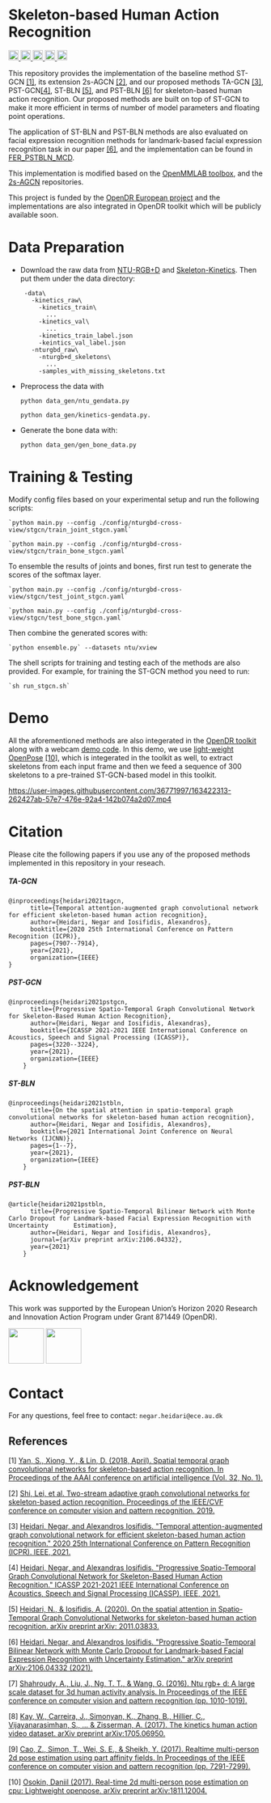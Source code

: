 # Skeleton-based Human Action Recognition

<div align="left">
  <a href="https://creativecommons.org/licenses/by-nc/4.0/">
    <img src="https://img.shields.io/badge/License-CC.BY.NC.4.0-blue.svg" height="20">
  </a>
	
  <a href="https://ieeexplore.ieee.org/abstract/document/9412091">
    <img src="http://img.shields.io/badge/paper-ICPR.2020-B31B1B.svg" height="20" >
  </a>
  <a href="https://ieeexplore.ieee.org/abstract/document/9413860">
    <img src="http://img.shields.io/badge/paper-ICASSP.2021-B31B1B.svg" height="20" >
  </a>
  <a href="https://ieeexplore.ieee.org/abstract/document/9534440">
    <img src="http://img.shields.io/badge/paper-IJCNN.2021-B31B1B.svg" height="20" >
  </a>
  <a href="https://arxiv.org/abs/2106.04332">
    <img src="http://img.shields.io/badge/paper-arxiv.2106.04332-B31B1B.svg" height="20" >
  </a>
	
	
  <sup>
</div>
	
This repository provides the implementation of the baseline method ST-GCN [[1]](#1), its extension 2s-AGCN [[2]](#3),
and our proposed methods TA-GCN [[3]](#3), PST-GCN[[4]](#4), ST-BLN [[5]](#5), and PST-BLN [[6]](#6) for skeleton-based human action recognition. 
Our proposed methods are built on top of ST-GCN to make it more efficient in terms of number of model parameters and floating point operations. 

The application of ST-BLN and PST-BLN methods are also evaluated on facial expression recognition methods for 
landmark-based facial expression recognition task in our paper [[6]](#6), and the implementation can be found in [FER_PSTBLN_MCD](https://github.com/negarhdr/FER_PSTBLN_MCD).


This implementation is modified based on the [OpenMMLAB toolbox](
https://github.com/open-mmlab/mmskeleton/tree/b4c076baa9e02e69b5876c49fa7c509866d902c7), and the [2s-AGCN](https://github.com/lshiwjx/2s-AGCN) repositories.

This project is funded by the [OpenDR European project]((https://opendr.eu/)) and the implementations are also integrated in OpenDR toolkit which will be publicly available soon. 
# Data Preparation

 - Download the raw data from [NTU-RGB+D](https://github.com/shahroudy/NTURGB-D) and [Skeleton-Kinetics](https://github.com/yysijie/st-gcn). Then put them under the data directory:
 
        -data\  
          -kinetics_raw\  
            -kinetics_train\
              ...
            -kinetics_val\
              ...
            -kinetics_train_label.json
            -keintics_val_label.json
          -nturgbd_raw\  
            -nturgb+d_skeletons\
              ...
            -samples_with_missing_skeletons.txt
            

[https://github.com/shahroudy/NTURGB-D]: NTU-RGB+D
[https://github.com/yysijie/st-gcn]: Skeleton-Kinetics

 - Preprocess the data with
  
    `python data_gen/ntu_gendata.py`
    
    `python data_gen/kinetics-gendata.py.`

 - Generate the bone data with: 
    
    `python data_gen/gen_bone_data.py`
     
# Training & Testing

Modify config files based on your experimental setup and run the following scripts:


    `python main.py --config ./config/nturgbd-cross-view/stgcn/train_joint_stgcn.yaml`

    `python main.py --config ./config/nturgbd-cross-view/stgcn/train_bone_stgcn.yaml`
To ensemble the results of joints and bones, first run test to generate the scores of the softmax layer. 

    `python main.py --config ./config/nturgbd-cross-view/stgcn/test_joint_stgcn.yaml`

    `python main.py --config ./config/nturgbd-cross-view/stgcn/test_bone_stgcn.yaml`

Then combine the generated scores with: 

    `python ensemble.py` --datasets ntu/xview
 
 The shell scripts for training and testing each of the methods are also provided. For example, for training the ST-GCN method you need to run:
    
    `sh run_stgcn.sh`
 
	
# Demo
All the aforementioned methods are also integerated in the [OpenDR toolkit](https://github.com/opendr-eu/opendr) along with a webcam [demo code](https://github.com/opendr-eu/opendr/tree/master/projects/perception/skeleton_based_action_recognition/demos). 
In this demo, we use [light-weight OpenPose](https://github.com/opendr-eu/opendr/tree/master/src/opendr/perception/pose_estimation/lightweight_open_pose) [[10]](#10), which is integerated in the toolkit as well, to extract skeletons from each input frame and then we feed a sequence of 300 skeletons to a pre-trained ST-GCN-based model in this toolkit. 

https://user-images.githubusercontent.com/36771997/163422313-262427ab-57e7-476e-92a4-142b074a2d07.mp4


	
# Citation
Please cite the following papers if you use any of the proposed methods implemented in this repository in your reseach.
##### TA-GCN
	@inproceedings{heidari2021tagcn,
          title={Temporal attention-augmented graph convolutional network for efficient skeleton-based human action recognition},
          author={Heidari, Negar and Iosifidis, Alexandros},
          booktitle={2020 25th International Conference on Pattern Recognition (ICPR)},
          pages={7907--7914},
          year={2021},
          organization={IEEE}
    }
##### PST-GCN
    @inproceedings{heidari2021pstgcn,
          title={Progressive Spatio-Temporal Graph Convolutional Network for Skeleton-Based Human Action Recognition},
          author={Heidari, Negar and Iosifidis, Alexandras},
          booktitle={ICASSP 2021-2021 IEEE International Conference on Acoustics, Speech and Signal Processing (ICASSP)},
          pages={3220--3224},
          year={2021},
          organization={IEEE}
        }
##### ST-BLN
    @inproceedings{heidari2021stbln,
          title={On the spatial attention in spatio-temporal graph convolutional networks for skeleton-based human action recognition},
          author={Heidari, Negar and Iosifidis, Alexandros},
          booktitle={2021 International Joint Conference on Neural Networks (IJCNN)},
          pages={1--7},
          year={2021},
          organization={IEEE}
        }
##### PST-BLN
    @article{heidari2021pstbln,
          title={Progressive Spatio-Temporal Bilinear Network with Monte Carlo Dropout for Landmark-based Facial Expression Recognition with Uncertainty 	   Estimation},
          author={Heidari, Negar and Iosifidis, Alexandros},
          journal={arXiv preprint arXiv:2106.04332},
          year={2021}
        }

	
	
# Acknowledgement

This work was supported by the European Union’s Horizon
2020 Research and Innovation Action Program under Grant
871449 (OpenDR).
<div align="left">
<img src="https://user-images.githubusercontent.com/16520105/123549590-6a9f4b00-d772-11eb-998a-ed4c70133617.png" height="70"> <img src="https://user-images.githubusercontent.com/16520105/123549536-31ff7180-d772-11eb-9c81-6cc98b7d2e1e.png" height="70">
</div>
  

# Contact
For any questions, feel free to contact: `negar.heidari@ece.au.dk`


## References

<a id="1">[1]</a> 
[Yan, S., Xiong, Y., & Lin, D. (2018, April). Spatial temporal graph convolutional networks for skeleton-based action 
recognition. In Proceedings of the AAAI conference on artificial intelligence (Vol. 32, No. 1).](
https://arxiv.org/abs/1609.02907)

<a id="2">[2]</a> 
[Shi, Lei, et al. Two-stream adaptive graph convolutional networks for skeleton-based action recognition. Proceedings
of the IEEE/CVF conference on computer vision and pattern recognition. 2019.](
https://openaccess.thecvf.com/content_CVPR_2019/html/Shi_Two-Stream_Adaptive_Graph_Convolutional_Networks_for_Skeleton-Based_Action_Recognition_CVPR_2019_paper.html)


<a id="3">[3]</a> 
[Heidari, Negar, and Alexandros Iosifidis. "Temporal attention-augmented graph convolutional network for efficient skeleton-based human action recognition." 2020 25th International Conference on Pattern Recognition (ICPR). IEEE, 2021.](https://ieeexplore.ieee.org/abstract/document/9412091)


<a id="4">[4]</a> 
[Heidari, Negar, and Alexandras Iosifidis. "Progressive Spatio-Temporal Graph Convolutional Network for Skeleton-Based Human Action Recognition." ICASSP 2021-2021 IEEE International Conference on Acoustics, Speech and Signal Processing (ICASSP). IEEE, 2021.](https://ieeexplore.ieee.org/abstract/document/9413860)

<a id="5">[5]</a> 
[Heidari, N., & Iosifidis, A. (2020). On the spatial attention in Spatio-Temporal Graph Convolutional Networks for 
skeleton-based human action recognition. arXiv preprint arXiv: 2011.03833.](https://arxiv.org/abs/2011.03833)

<a id="6">[6]</a> 
[Heidari, Negar, and Alexandros Iosifidis. "Progressive Spatio-Temporal Bilinear Network with Monte Carlo Dropout for Landmark-based Facial Expression Recognition with Uncertainty Estimation." arXiv preprint arXiv:2106.04332 (2021).](https://arxiv.org/abs/2106.04332)

<a id="7">[7]</a> 
[Shahroudy, A., Liu, J., Ng, T. T., & Wang, G. (2016). Ntu rgb+ d: A large scale dataset for 3d human activity analysis.
 In Proceedings of the IEEE conference on computer vision and pattern recognition (pp. 1010-1019).](
 https://openaccess.thecvf.com/content_cvpr_2016/html/Shahroudy_NTU_RGBD_A_CVPR_2016_paper.html)

<a id="8">[8]</a>
[Kay, W., Carreira, J., Simonyan, K., Zhang, B., Hillier, C., Vijayanarasimhan, S., ... & Zisserman, A. (2017). 
The kinetics human action video dataset. arXiv preprint arXiv:1705.06950.](https://arxiv.org/pdf/1705.06950.pdf) 

<a id="9">[9]</a>
[Cao, Z., Simon, T., Wei, S. E., & Sheikh, Y. (2017). Realtime multi-person 2d pose estimation using part affinity 
fields. In Proceedings of the IEEE conference on computer vision and pattern recognition (pp. 7291-7299).](
https://openaccess.thecvf.com/content_cvpr_2017/html/Cao_Realtime_Multi-Person_2D_CVPR_2017_paper.html)
	
<a id="10">[10]</a>
[Osokin, Daniil (2017). Real-time 2d multi-person pose estimation on cpu: Lightweight openpose. arXiv preprint arXiv:1811.12004.](
https://arxiv.org/abs/1811.12004)
	

